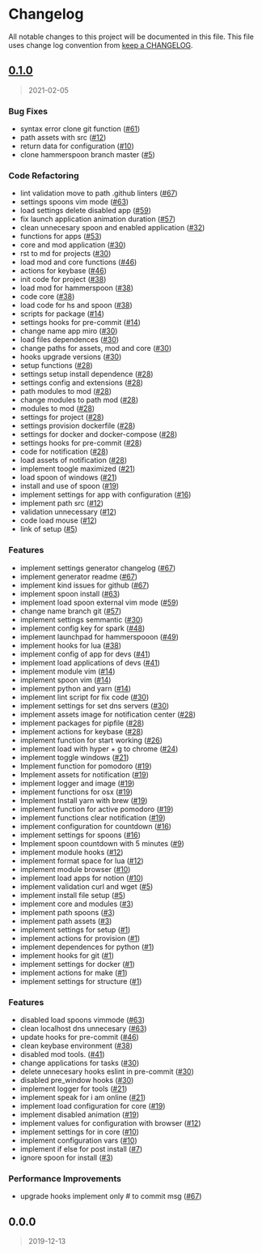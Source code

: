 # Changelog

All notable changes to this project will be documented in this file. This file uses change log convention from [keep a CHANGELOG](http://keepachangelog.com/en/0.3.0/).


<a name="0.1.0"></a>
## [0.1.0](https://github.com/luismayta/hammerspoon/compare/0.0.0...0.1.0)

> 2021-02-05

### Bug Fixes

* syntax error clone git function ([#61](https://github.com/luismayta/hammerspoon/issues/61))
* path assets with src ([#12](https://github.com/luismayta/hammerspoon/issues/12))
* return data for configuration ([#10](https://github.com/luismayta/hammerspoon/issues/10))
* clone hammerspoon branch master ([#5](https://github.com/luismayta/hammerspoon/issues/5))

### Code Refactoring

* lint validation move to path .github linters  ([#67](https://github.com/luismayta/hammerspoon/issues/67))
* settings spoons vim mode ([#63](https://github.com/luismayta/hammerspoon/issues/63))
* load settings delete disabled app ([#59](https://github.com/luismayta/hammerspoon/issues/59))
* fix launch application animation duration ([#57](https://github.com/luismayta/hammerspoon/issues/57))
* clean unnecesary spoon and enabled application ([#32](https://github.com/luismayta/hammerspoon/issues/32))
* functions for apps ([#53](https://github.com/luismayta/hammerspoon/issues/53))
* core and mod application ([#30](https://github.com/luismayta/hammerspoon/issues/30))
* rst to md for projects ([#30](https://github.com/luismayta/hammerspoon/issues/30))
* load mod and core functions ([#46](https://github.com/luismayta/hammerspoon/issues/46))
* actions for keybase ([#46](https://github.com/luismayta/hammerspoon/issues/46))
* init code for project ([#38](https://github.com/luismayta/hammerspoon/issues/38))
* load mod for hammerspoon ([#38](https://github.com/luismayta/hammerspoon/issues/38))
* code core ([#38](https://github.com/luismayta/hammerspoon/issues/38))
* load code for hs and spoon ([#38](https://github.com/luismayta/hammerspoon/issues/38))
* scripts for package ([#14](https://github.com/luismayta/hammerspoon/issues/14))
* settings hooks for pre-commit ([#14](https://github.com/luismayta/hammerspoon/issues/14))
* change name app miro ([#30](https://github.com/luismayta/hammerspoon/issues/30))
* load files dependences ([#30](https://github.com/luismayta/hammerspoon/issues/30))
* change paths for assets, mod and core ([#30](https://github.com/luismayta/hammerspoon/issues/30))
* hooks upgrade versions ([#30](https://github.com/luismayta/hammerspoon/issues/30))
* setup functions ([#28](https://github.com/luismayta/hammerspoon/issues/28))
* settings setup install dependence ([#28](https://github.com/luismayta/hammerspoon/issues/28))
* settings config and extensions ([#28](https://github.com/luismayta/hammerspoon/issues/28))
* path modules to mod ([#28](https://github.com/luismayta/hammerspoon/issues/28))
* change modules to path mod ([#28](https://github.com/luismayta/hammerspoon/issues/28))
* modules to mod ([#28](https://github.com/luismayta/hammerspoon/issues/28))
* settings for project ([#28](https://github.com/luismayta/hammerspoon/issues/28))
* settings provision dockerfile ([#28](https://github.com/luismayta/hammerspoon/issues/28))
* settings for docker and docker-compose ([#28](https://github.com/luismayta/hammerspoon/issues/28))
* settings hooks for pre-commit ([#28](https://github.com/luismayta/hammerspoon/issues/28))
* code for notification ([#28](https://github.com/luismayta/hammerspoon/issues/28))
* load assets of notification ([#28](https://github.com/luismayta/hammerspoon/issues/28))
* implement toogle maximized ([#21](https://github.com/luismayta/hammerspoon/issues/21))
* load spoon of windows ([#21](https://github.com/luismayta/hammerspoon/issues/21))
* install and use of spoon ([#19](https://github.com/luismayta/hammerspoon/issues/19))
* implement settings for app with configuration ([#16](https://github.com/luismayta/hammerspoon/issues/16))
* implement path src ([#12](https://github.com/luismayta/hammerspoon/issues/12))
* validation unnecessary ([#12](https://github.com/luismayta/hammerspoon/issues/12))
* code load mouse ([#12](https://github.com/luismayta/hammerspoon/issues/12))
* link of setup ([#5](https://github.com/luismayta/hammerspoon/issues/5))

### Features

* implement settings generator changelog ([#67](https://github.com/luismayta/hammerspoon/issues/67))
* implement generator readme ([#67](https://github.com/luismayta/hammerspoon/issues/67))
* implement kind issues for github ([#67](https://github.com/luismayta/hammerspoon/issues/67))
* implement spoon install ([#63](https://github.com/luismayta/hammerspoon/issues/63))
* implement load spoon external vim mode ([#59](https://github.com/luismayta/hammerspoon/issues/59))
* change name branch git ([#57](https://github.com/luismayta/hammerspoon/issues/57))
* implement settings semmantic ([#30](https://github.com/luismayta/hammerspoon/issues/30))
* implement config key for spark ([#48](https://github.com/luismayta/hammerspoon/issues/48))
* implement launchpad for hammerspooon ([#49](https://github.com/luismayta/hammerspoon/issues/49))
* implement hooks for lua ([#38](https://github.com/luismayta/hammerspoon/issues/38))
* implement config of app for devs ([#41](https://github.com/luismayta/hammerspoon/issues/41))
* implement load applications of devs ([#41](https://github.com/luismayta/hammerspoon/issues/41))
* implement module vim ([#14](https://github.com/luismayta/hammerspoon/issues/14))
* implement spoon vim ([#14](https://github.com/luismayta/hammerspoon/issues/14))
* implement python and yarn ([#14](https://github.com/luismayta/hammerspoon/issues/14))
* implement lint script for fix code ([#30](https://github.com/luismayta/hammerspoon/issues/30))
* implement settings for set dns servers ([#30](https://github.com/luismayta/hammerspoon/issues/30))
* implement assets image for notification center ([#28](https://github.com/luismayta/hammerspoon/issues/28))
* implement packages for pipfile ([#28](https://github.com/luismayta/hammerspoon/issues/28))
* implement actions for keybase ([#28](https://github.com/luismayta/hammerspoon/issues/28))
* implement function for start working ([#26](https://github.com/luismayta/hammerspoon/issues/26))
* implement load with hyper + g to chrome ([#24](https://github.com/luismayta/hammerspoon/issues/24))
* implement toggle windows ([#21](https://github.com/luismayta/hammerspoon/issues/21))
* Implement function for pomodoro ([#19](https://github.com/luismayta/hammerspoon/issues/19))
* Implement assets for notification ([#19](https://github.com/luismayta/hammerspoon/issues/19))
* implement logger and image ([#19](https://github.com/luismayta/hammerspoon/issues/19))
* implement functions for osx ([#19](https://github.com/luismayta/hammerspoon/issues/19))
* Implement Install yarn with brew ([#19](https://github.com/luismayta/hammerspoon/issues/19))
* implement function for active pomodoro ([#19](https://github.com/luismayta/hammerspoon/issues/19))
* implement functions clear notification ([#19](https://github.com/luismayta/hammerspoon/issues/19))
* implement configuration for countdown ([#16](https://github.com/luismayta/hammerspoon/issues/16))
* implement settings for spoons ([#16](https://github.com/luismayta/hammerspoon/issues/16))
* Implement spoon countdown with 5 minutes ([#9](https://github.com/luismayta/hammerspoon/issues/9))
* implement module hooks ([#12](https://github.com/luismayta/hammerspoon/issues/12))
* implement format space for lua ([#12](https://github.com/luismayta/hammerspoon/issues/12))
* implement module browser ([#10](https://github.com/luismayta/hammerspoon/issues/10))
* implement load apps for notion ([#10](https://github.com/luismayta/hammerspoon/issues/10))
* implement validation curl and wget ([#5](https://github.com/luismayta/hammerspoon/issues/5))
* implement install file setup ([#5](https://github.com/luismayta/hammerspoon/issues/5))
* implement core and modules ([#3](https://github.com/luismayta/hammerspoon/issues/3))
* implement path spoons ([#3](https://github.com/luismayta/hammerspoon/issues/3))
* implement path assets ([#3](https://github.com/luismayta/hammerspoon/issues/3))
* implement settings for setup ([#1](https://github.com/luismayta/hammerspoon/issues/1))
* implement actions for provision ([#1](https://github.com/luismayta/hammerspoon/issues/1))
* implement dependences for python ([#1](https://github.com/luismayta/hammerspoon/issues/1))
* implement hooks for git ([#1](https://github.com/luismayta/hammerspoon/issues/1))
* implement settings for docker ([#1](https://github.com/luismayta/hammerspoon/issues/1))
* implement actions for make ([#1](https://github.com/luismayta/hammerspoon/issues/1))
* implement settings for structure ([#1](https://github.com/luismayta/hammerspoon/issues/1))

### Features

* disabled load spoons vimmode ([#63](https://github.com/luismayta/hammerspoon/issues/63))
* clean localhost dns unnecesary ([#63](https://github.com/luismayta/hammerspoon/issues/63))
* update hooks for pre-commit ([#46](https://github.com/luismayta/hammerspoon/issues/46))
* clean keybase environment ([#38](https://github.com/luismayta/hammerspoon/issues/38))
* disabled mod tools. ([#41](https://github.com/luismayta/hammerspoon/issues/41))
* change applications for tasks ([#30](https://github.com/luismayta/hammerspoon/issues/30))
* delete unnecesary  hooks eslint in pre-commit ([#30](https://github.com/luismayta/hammerspoon/issues/30))
* disabled pre_window hooks ([#30](https://github.com/luismayta/hammerspoon/issues/30))
* implement logger for tools ([#21](https://github.com/luismayta/hammerspoon/issues/21))
* implement speak for i am online ([#21](https://github.com/luismayta/hammerspoon/issues/21))
* implement load configuration for core ([#19](https://github.com/luismayta/hammerspoon/issues/19))
* implement disabled animation ([#19](https://github.com/luismayta/hammerspoon/issues/19))
* implement values for configuration with browser ([#12](https://github.com/luismayta/hammerspoon/issues/12))
* implement settings for in core ([#10](https://github.com/luismayta/hammerspoon/issues/10))
* implement configuration vars ([#10](https://github.com/luismayta/hammerspoon/issues/10))
* implement if else for post install ([#7](https://github.com/luismayta/hammerspoon/issues/7))
* ignore spoon for install ([#3](https://github.com/luismayta/hammerspoon/issues/3))

### Performance Improvements

* upgrade hooks implement only # to commit msg ([#67](https://github.com/luismayta/hammerspoon/issues/67))


<a name="0.0.0"></a>
## 0.0.0

> 2019-12-13

